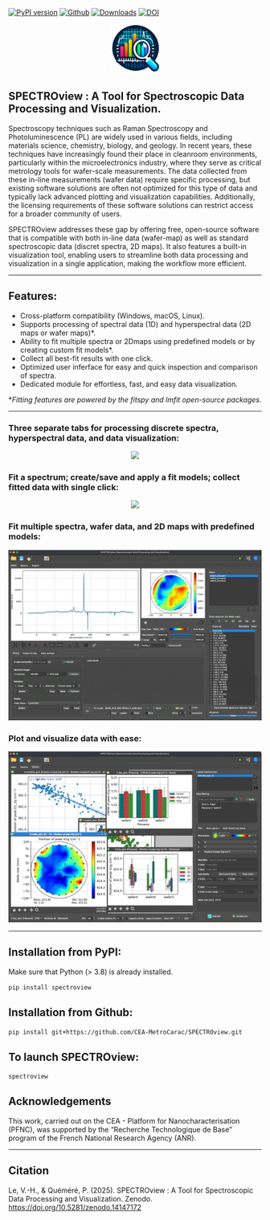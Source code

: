 [![PyPI version](https://badge.fury.io/py/spectroview.svg)](https://badge.fury.io/py/spectroview)
[![Github](https://img.shields.io/badge/GitHub-GPL--3.0-informational)](https://github.com/CEA-MetroCarac/spectroview)
[![Downloads](https://img.shields.io/pypi/dm/spectroview.svg)](https://pypi.org/project/spectroview/)
[![DOI](https://zenodo.org/badge/DOI/10.5281/zenodo.14148070.svg)](https://doi.org/10.5281/zenodo.14147172) 

<p align="center">
    <img width=100 src="https://raw.githubusercontent.com/CEA-MetroCarac/spectroview/main/doc/figures/icon.png">
</p>

## SPECTROview : A Tool for Spectroscopic Data Processing and Visualization.

Spectroscopy techniques such as Raman Spectroscopy and Photoluminescence (PL) are widely used in various fields, including materials science, chemistry, biology, and geology. In recent years, these techniques have increasingly found their place in cleanroom environments, particularly within the microelectronics industry, where they serve as critical metrology tools for wafer-scale measurements. The data collected from these in-line measurements (wafer data) require specific processing, but existing software solutions are often not optimized for this type of data and typically lack advanced plotting and visualization capabilities. Additionally, the licensing requirements of these software solutions can restrict access for a broader community of users.

SPECTROview addresses these gap by offering free, open-source software that is compatible with both in-line data (wafer-map) as well as standard spectroscopic data (discret spectra, 2D maps). It also features a built-in visualization tool, enabling users to streamline both data processing and visualization in a single application, making the workflow more efficient. 

___
## Features: 

- Cross-platform compatibility (Windows, macOS, Linux).
- Supports processing of spectral data (1D) and hyperspectral data (2D maps or wafer maps)*. 
- Ability to fit multiple spectra or 2Dmaps using predefined models or by creating custom fit models*.
- Collect all best-fit results with one click.
- Optimized user inferface for easy and quick inspection and comparison of spectra.
- Dedicated module for effortless, fast, and easy data visualization. 

**Fitting features are powered by the *fitspy* and *lmfit* open-source packages.*

______
### Three separate tabs for processing discrete spectra, hyperspectral data, and data visualization:
<p align="center">
    <img src="https://raw.githubusercontent.com/CEA-MetroCarac/spectroview/main/spectroview/resources/GIF/ThreeTabs.gif">
</p>

### Fit a spectrum; create/save and apply a fit models; collect fitted data with single click:

<p align="center">
    <img src="https://raw.githubusercontent.com/CEA-MetroCarac/spectroview/main/spectroview/resources/GIF/Fitting.gif">
</p>

### Fit multiple spectra, wafer data, and 2D maps with predefined models:
<p align="center">
    <img src="https://raw.githubusercontent.com/CEA-MetroCarac/spectroview/main/spectroview/resources/GIF/MapTab.gif">
</p>


### Plot and visualize data with ease:

<p align="center">
    <img src="https://raw.githubusercontent.com/CEA-MetroCarac/spectroview/main/spectroview/resources/GIF/Plotting.gif">
</p>


____

## Installation from PyPI:

Make sure that Python (> 3.8) is already installed.

```bash
pip install spectroview
```

## Installation from Github:

```bash
pip install git+https://github.com/CEA-MetroCarac/SPECTROview.git
```


## To launch SPECTROview:
```bash
spectroview
```

## Acknowledgements

This work, carried out on the CEA - Platform for Nanocharacterisation (PFNC), was supported by the “Recherche Technologique de Base” program of the French National Research Agency (ANR).

---
## Citation

Le, V.-H., & Quéméré, P. (2025). SPECTROview : A Tool for Spectroscopic Data Processing and Visualization. Zenodo. https://doi.org/10.5281/zenodo.14147172

